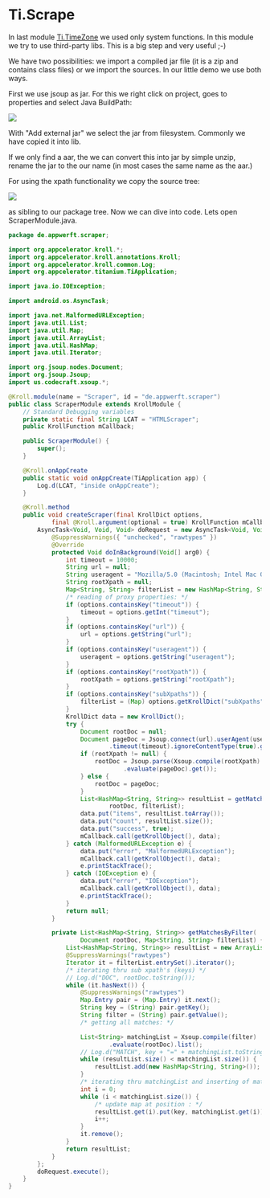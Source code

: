 Ti.Scrape
=========

In last module [Ti.TimeZone](TimeZone.md) we used only system functions. In this module we try to use third-party libs. This is a big step and very useful ;-)

We have two possibilities: we import a compiled jar file (it is a zip and contains class files) or we import the sources. In our little demo we use both ways. 


First we use jsoup as jar. For this we right click on project, goes to properties and select Java BuildPath:

![](https://raw.githubusercontent.com/AppWerft/TitaniumAndroidModuleDevelopment/master/images/d2.jpg)

With "Add external jar" we select the jar from filesystem. Commonly we have copied it into lib.

If we only find a aar, the we can convert this into jar by simple unzip, rename the jar to the our name (in most cases the same name as the aar.)

For using the xpath functionality we copy the source tree:

![](https://raw.githubusercontent.com/AppWerft/TitaniumAndroidModuleDevelopment/master/images/d3.jpg) 

as sibling to our package tree. Now we can dive into code. Lets open ScraperModule.java.


```java
package de.appwerft.scraper;

import org.appcelerator.kroll.*;
import org.appcelerator.kroll.annotations.Kroll;
import org.appcelerator.kroll.common.Log;
import org.appcelerator.titanium.TiApplication;

import java.io.IOException;

import android.os.AsyncTask;

import java.net.MalformedURLException;
import java.util.List;
import java.util.Map;
import java.util.ArrayList;
import java.util.HashMap;
import java.util.Iterator;

import org.jsoup.nodes.Document;
import org.jsoup.Jsoup;
import us.codecraft.xsoup.*;

@Kroll.module(name = "Scraper", id = "de.appwerft.scraper")
public class ScraperModule extends KrollModule {
	// Standard Debugging variables
	private static final String LCAT = "HTMLScraper";
	public KrollFunction mCallback;

	public ScraperModule() {
		super();
	}

	@Kroll.onAppCreate
	public static void onAppCreate(TiApplication app) {
		Log.d(LCAT, "inside onAppCreate");
	}

	@Kroll.method
	public void createScraper(final KrollDict options,
			final @Kroll.argument(optional = true) KrollFunction mCallback) {
		AsyncTask<Void, Void, Void> doRequest = new AsyncTask<Void, Void, Void>() {
			@SuppressWarnings({ "unchecked", "rawtypes" })
			@Override
			protected Void doInBackground(Void[] arg0) {
				int timeout = 10000;
				String url = null;
				String useragent = "Mozilla/5.0 (Macintosh; Intel Mac OS X 10.10; rv:46.0) Gecko/20100101 Firefox/46.0";
				String rootXpath = null;
				Map<String, String> filterList = new HashMap<String, String>();
				/* reading of proxy properties: */
				if (options.containsKey("timeout")) {
					timeout = options.getInt("timeout");
				}
				if (options.containsKey("url")) {
					url = options.getString("url");
				}
				if (options.containsKey("useragent")) {
					useragent = options.getString("useragent");
				}
				if (options.containsKey("rootXpath")) {
					rootXpath = options.getString("rootXpath");
				}
				if (options.containsKey("subXpaths")) {
					filterList = (Map) options.getKrollDict("subXpaths");
				}
				KrollDict data = new KrollDict();
				try {
					Document rootDoc = null;
					Document pageDoc = Jsoup.connect(url).userAgent(useragent)
							.timeout(timeout).ignoreContentType(true).get();
					if (rootXpath != null) {
						rootDoc = Jsoup.parse(Xsoup.compile(rootXpath)
								.evaluate(pageDoc).get());
					} else {
						rootDoc = pageDoc;
					}
					List<HashMap<String, String>> resultList = getMatchesByFilter(
							rootDoc, filterList);
					data.put("items", resultList.toArray());
					data.put("count", resultList.size());
					data.put("success", true);
					mCallback.call(getKrollObject(), data);
				} catch (MalformedURLException e) {
					data.put("error", "MalformedURLException");
					mCallback.call(getKrollObject(), data);
					e.printStackTrace();
				} catch (IOException e) {
					data.put("error", "IOException");
					mCallback.call(getKrollObject(), data);
					e.printStackTrace();
				}
				return null;
			}

			private List<HashMap<String, String>> getMatchesByFilter(
					Document rootDoc, Map<String, String> filterList) {
				List<HashMap<String, String>> resultList = new ArrayList<HashMap<String, String>>();
				@SuppressWarnings("rawtypes")
				Iterator it = filterList.entrySet().iterator();
				/* iterating thru sub xpath's (keys) */
				// Log.d("DOC", rootDoc.toString());
				while (it.hasNext()) {
					@SuppressWarnings("rawtypes")
					Map.Entry pair = (Map.Entry) it.next();
					String key = (String) pair.getKey();
					String filter = (String) pair.getValue();
					/* getting all matches: */

					List<String> matchingList = Xsoup.compile(filter)
							.evaluate(rootDoc).list();
					// Log.d("MATCH", key + "=" + matchingList.toString());
					while (resultList.size() < matchingList.size()) {
						resultList.add(new HashMap<String, String>());
					}
					/* iterating thru matchingList and inserting of match: */
					int i = 0;
					while (i < matchingList.size()) {
						/* update map at position : */
						resultList.get(i).put(key, matchingList.get(i));
						i++;
					}
					it.remove();
				}
				return resultList;
			}
		};
		doRequest.execute();
	}
}

```

